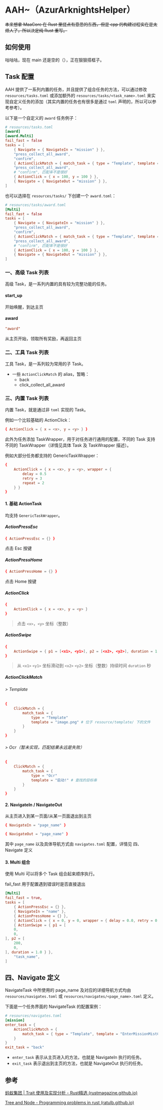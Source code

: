# AAH~（AzurArknightsHelper）

<s>本来想拿 MaaCore 在 Rust 里搓点有意思的东西，但是 cpp 的构建过程实在是太烦人了，所以决定纯 Rust 重写。</s>

## 如何使用

咕咕咕，现在 main 还是空的（），正在狠狠搭框子。

## Task 配置

AAH 提供了一系列内置的任务，并且提供了组合任务的方法，可以通过修改 `resources/tasks.toml` 或添加额外的 `resources/tasks/<task_name>.toml` 来实现自定义任务的添加（其实内置的任务也有很多是通过 `toml` 声明的，所以可以参考参考）。

以下是一个自定义的 `award` 任务例子：

```toml
# resources/tasks.toml
[award]
[award.Multi]
fail_fast = false
tasks = [
    { Navigate = { NavigateIn = "mission" } },
    "press_collect_all_award",
    "confirm",
    { ActionClickMatch = { match_task = { type = "Template", template = "award_2.png" } } },
    "press_collect_all_award",
    # "confirm", 匹配率不是很好
    { ActionClick = { x = 100, y = 100 } },
    { Navigate = { NavigateOut = "mission" } },
]
```

也可以选择在 `resources/tasks/` 下创建一个 `award.toml`：

```toml
# resources/tasks/award.toml
[Multi]
fail_fast = false
tasks = [
    { Navigate = { NavigateIn = "mission" } },
    "press_collect_all_award",
    "confirm",
    { ActionClickMatch = { match_task = { type = "Template", template = "award_2.png" } } },
    "press_collect_all_award",
    # "confirm", 匹配率不是很好
    { ActionClick = { x = 100, y = 100 } },
    { Navigate = { NavigateOut = "mission" } },
]
```

### 一、高级 Task 列表

高级 Task，是一系列内置的具有较为完整功能的任务。

#### start_up

开始唤醒，到达主页

#### award

```toml
"award"
```

从主页开始，领取所有奖励，再返回主页

### 二、工具 Task 列表

工具 Task，是一系列较为常用的子 Task。

- 一些 `ActionClickMatch` 的 alias，暂略：
  - back
  - click_collect_all_award



### 三、内置 Task 列表

内置 Task，就是通过非 `toml` 实现的 Task。

例如一个比较基础的 ActionClick：

```toml
{ ActionClick = { x = <x>, y = <y> } }
```

此外为任务添加 TaskWrapper，用于对任务进行通用的配置，不同的 Task 支持不同的 TaskWrapper（详情见具体 Task 及 TaskWrapper 描述）。

例如大部分任务都支持的 GenericTaskWrapper：

```toml
{
	ActionClick = { x = <x>, y = <y>, wrapper = {
		delay = 0.5
		retry = 3
		repeat = 2
	} }
}
```

#### 1. 基础 ActionTask

均支持 `GenericTaskWrapper`。

##### ActionPressEsc

```toml
{ ActionPressEsc = {} }
```

点击 Esc 按键

##### ActionPressHome

```toml
{ ActionPressHome = {} }
```

点击 Home 按键

##### ActionClick

```toml
{
	ActionClick = { x = <x>, y = <y> }
}
```

> 点击 `<x>`，`<y>` 坐标（整数）

##### ActionSwipe

```toml
{
	ActionSwipe = { p1 = [<x1>, <y1>], p2 = [<x2>, <y2>], duration = 1.0 }
}
```

> 从 `<x1>` `<y1>` 坐标滑动到 `<x2>` `<y2>` 坐标（整数）持续时间 `duration` 秒

##### ActionClickMatch

###### > Template

```toml
{
	ClickMatch = {
		match_task = {
            type = "Template"
            template = "image.png" # 位于 resource/template/ 下的文件
		}
	}
}
```

###### > Ocr（暂未实现，匹配结果永远是失败）

```toml
{
	ClickMatch = {
		match_task = {
            type = "Ocr"
            template = "启动!" # 查找的目标串
		}
	}
}
```

#### 2. NavigateIn / NavigateOut

从主页进入到某一页面/从某一页面退出到主页

```toml
{ NavigateIn = "page_name" }
```

```toml
{ NavigateOut = "page_name" }
```

其中 `page_name` 以及具体导航方式由 `navigates.toml` 配置，详情见 四、Navigate 定义

#### 3. Multi 组合

使用 Multi 可以将多个 Task 组合起来顺序执行。

fail_fast 用于配置遇到错误时是否直接退出

```toml
[Multi]
fail_fast = true,
tasks = [
    { ActionPressEsc = {} },
    { NavigateIn = "name" },
    { ActionPressHome = {} },
    { ActionClick = { x = 0, y = 0, wrapper = { delay = 0.0, retry = 0, repeat = 1 } } },
    { ActionSwipe = { p1 = [
    0,
    0,
], p2 = [
    200,
    0,
], duration = 1.0 } },
    "task_name",
]
```

## 四、Navigate 定义

NavigateTask 中所使用的 page_name 及对应的详细导航方式均由 `resources/navigates.toml` 或 `resources/navigates/<page_name>.toml` 定义。

下面是一个任务界面的 NavigateTask 的配置案例：

```toml
# resources/navigates.toml
[mission]
enter_task = {
	ActionClickMatch = {
		match_task = { type = "Template", template = "EnterMissionMistCity.png" }
	}
}
exit_task = "back"
```

- `enter_task` 表示从主页进入的方法，也就是 NavigateIn 执行的任务。
- `exit_task` 表示退出到主页的方法，也就是 NavigateOut 执行的任务。

## 参考

[蚂蚁集团 | Trait 使用及实现分析 - Rust精选 (rustmagazine.github.io)](https://rustmagazine.github.io/rust_magazine_2021/chapter_4/ant_trait.html)

[Tree and Node - Programming problems in rust (ratulb.github.io)](https://ratulb.github.io/programming_problems_in_rust/binary_search_tree/tree_and_node.html)

